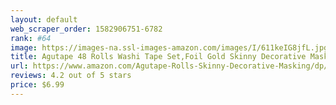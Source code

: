 ```yaml
---
layout: default 
﻿web_scraper_order: 1582906751-6782
rank: #64
image: https://images-na.ssl-images-amazon.com/images/I/611keIG8jfL.jpg
title: Agutape 48 Rolls Washi Tape Set,Foil Gold Skinny Decorative Masking Washi Tapes,3MM Wide DIY…
url: https://www.amazon.com/Agutape-Rolls-Skinny-Decorative-Masking/dp/B0782SBNBR/ref=zg_mw_office-products_64?_encoding=UTF8&psc=1&refRID=Y9VNBM18FDP0BQYNCJ3S
reviews: 4.2 out of 5 stars
price: $6.99 
---
```

